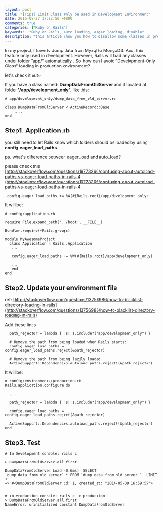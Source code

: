 ```yaml
---
layout: post
title: "[Tips] Limit Class Only be used in Development Environment"
date: 2015-08-27 17:22:50 +0800
comments: true
categories: ["Ruby on Rails"]
keywords:  "Ruby on Rails, auto loading, eager loading, disable"
description: "this article show you how to disallow some classes in production environments"
---
```


In my project, I have to dump data from Mysql to MongoDB. And, this feature only used in development. However, Rails will load any classes under folder "app/" automatically . So, how can I avoid "Development-Only Class" loading in production environment?

let's check it out~ 

If you have a class named: **DumpDataFromOldServer** and it located at  folder **'/app/development_only'**. like this: 

```
# app/development_only/dump_data_from_old_server.rb

class DumpDataFromOldServer < ActiveRecord::Base
    ....
end
```


## Step1. Application.rb

you still need to let Rails know which folders should be loaded by using **config.eager_load_paths**.

ps. what's difference between eager_load and auto_load? 

please check this [http://stackoverflow.com/questions/19773266/confusing-about-autoload-paths-vs-eager-load-paths-in-rails-4](http://stackoverflow.com/questions/19773266/confusing-about-autoload-paths-vs-eager-load-paths-in-rails-4)

```
 config.eager_load_paths += %W(#{Rails.root}/app/development_only)
```

It will be: 

```
# config/application.rb

require File.expand_path('../boot', __FILE__)

Bundler.require(*Rails.groups)

module MyAwesomeProject
  class Application < Rails::Application
   ...
   
   config.eager_load_paths += %W(#{Rails.root}/app/development_only)
   
   ...
   end 
end

```


## Step2. Update your environment file

ref: [http://stackoverflow.com/questions/13756986/how-to-blacklist-directory-loading-in-rails](http://stackoverflow.com/questions/13756986/how-to-blacklist-directory-loading-in-rails)

Add these lines 

```
  path_rejector = lambda { |s| s.include?("app/development_only") }

  # Remove the path from being loaded when Rails starts:
  config.eager_load_paths = config.eager_load_paths.reject(&path_rejector)

  # Remove the path from being lazily loaded
  ActiveSupport::Dependencies.autoload_paths.reject!(&path_rejector)
```

It will be: 

```
# config/environments/production.rb
Rails.application.configure do
  
  ...

  path_rejector = lambda { |s| s.include?("app/development_only") }

  config.eager_load_paths = config.eager_load_paths.reject(&path_rejector)

  ActiveSupport::Dependencies.autoload_paths.reject!(&path_rejector)
end

```

## Step3. Test

```
# In Development console: rails c 

> DumpDataFromOldServer.all.first 

DumpDataFromOldServer Load (0.6ms)  SELECT  `dump_data_from_old_server`.* FROM `dump_data_from_old_server `  LIMIT 1
=> #<DumpDataFromOldServer id: 1, created_at: "2014-05-09 16:59:55">


# In Production console: rails c -e production
> DumpDataFromOldServer.all.first
NameError: uninitialized constant DumpDataFromOldServer

```
